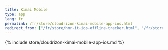 ```yaml
---
title: Kimai Mobile
type: app 
lang: fr
permalink: /fr/store/cloudrizon-kimai-mobile-app-ios.html
redirect_from: ["/fr/store/hmr-it-ios-offline-tracker.html", "/fr/store/mr-software-ios-offline-tracker.html"]
---
```


{% include store/cloudrizon-kimai-mobile-app-ios.md %}
